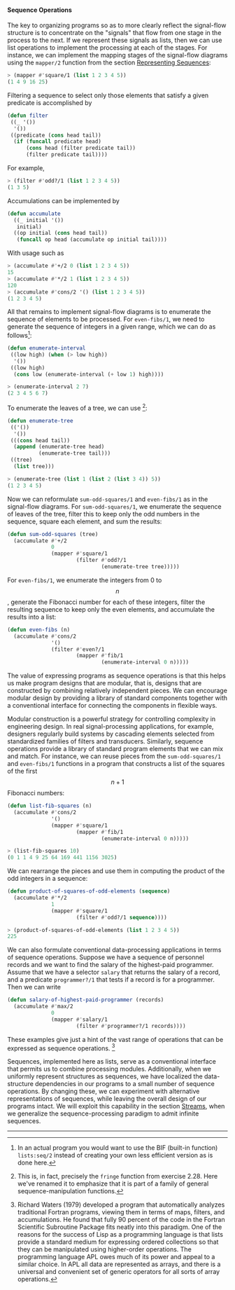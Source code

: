 #### Sequence Operations

The key to organizing programs so as to more clearly reflect the signal-flow structure is to concentrate on the "signals" that flow from one stage in the process to the next. If we represent these signals as lists, then we can use list operations to implement the processing at each of the stages. For instance, we can implement the mapping stages of the signal-flow diagrams using the ``mapper/2`` function from the section [Representing Sequences]():

```lisp
> (mapper #'square/1 (list 1 2 3 4 5))
(1 4 9 16 25)
```

Filtering a sequence to select only those elements that satisfy a given predicate is accomplished by

```lisp
(defun filter
 ((_ '())
  '())
 ((predicate (cons head tail))
  (if (funcall predicate head)
      (cons head (filter predicate tail))
      (filter predicate tail))))
```

For example,

```lisp
> (filter #'odd?/1 (list 1 2 3 4 5))
(1 3 5)
```

Accumulations can be implemented by

```lisp
(defun accumulate
  ((_ initial '())
   initial)
  ((op initial (cons head tail))
   (funcall op head (accumulate op initial tail))))
```

With usage such as

```lisp
> (accumulate #'+/2 0 (list 1 2 3 4 5))
15
> (accumulate #'*/2 1 (list 1 2 3 4 5))
120
> (accumulate #'cons/2 '() (list 1 2 3 4 5))
(1 2 3 4 5)
```

All that remains to implement signal-flow diagrams is to enumerate the sequence of elements to be processed. For ``even-fibs/1``, we need to generate the sequence of integers in a given range, which we can do as follows[^1]:

```lisp
(defun enumerate-interval
 ((low high) (when (> low high))
  '())
 ((low high)
  (cons low (enumerate-interval (+ low 1) high))))
```

```lisp
> (enumerate-interval 2 7)
(2 3 4 5 6 7)
```

To enumerate the leaves of a tree, we can use [^2]:

```lisp
(defun enumerate-tree
 (('())
  '())
 (((cons head tail))
  (append (enumerate-tree head)
          (enumerate-tree tail)))
 ((tree)
  (list tree)))
```

```lisp
> (enumerate-tree (list 1 (list 2 (list 3 4)) 5))
(1 2 3 4 5)
```

Now we can reformulate ``sum-odd-squares/1`` and ``even-fibs/1`` as in the signal-flow diagrams. For ``sum-odd-squares/1``, we enumerate the sequence of leaves of the tree, filter this to keep only the odd numbers in the sequence, square each element, and sum the results:

```lisp
(defun sum-odd-squares (tree)
  (accumulate #'+/2
              0
              (mapper #'square/1
                      (filter #'odd?/1
                              (enumerate-tree tree)))))
```

For ``even-fibs/1``, we enumerate the integers from 0 to $$n$$, generate the Fibonacci number for each of these integers, filter the resulting sequence to keep only the even elements, and accumulate the results into a list:

```lisp
(defun even-fibs (n)
  (accumulate #'cons/2
              '()
              (filter #'even?/1
                      (mapper #'fib/1
                              (enumerate-interval 0 n)))))
```

The value of expressing programs as sequence operations is that this helps us make program designs that are modular, that is, designs that are constructed by combining relatively independent pieces. We can encourage modular design by providing a library of standard components together with a conventional interface for connecting the components in flexible ways.

Modular construction is a powerful strategy for controlling complexity in
engineering design. In real signal-processing applications, for example,
designers regularly build systems by cascading elements selected from
standardized families of filters and transducers. Similarly, sequence
operations provide a library of standard program elements that we can mix and
match. For instance, we can reuse pieces from the ``sum-odd-squares/1`` and
``even-fibs/1`` functions in a program that constructs a list of the squares of the first $$n + 1$$ Fibonacci numbers:

```lisp
(defun list-fib-squares (n)
  (accumulate #'cons/2
              '()
              (mapper #'square/1
                      (mapper #'fib/1
                              (enumerate-interval 0 n)))))
```
```lisp
> (list-fib-squares 10)
(0 1 1 4 9 25 64 169 441 1156 3025)
```

We can rearrange the pieces and use them in computing the product of the odd integers in a sequence:

```lisp
(defun product-of-squares-of-odd-elements (sequence)
  (accumulate #'*/2
              1
              (mapper #'square/1
                      (filter #'odd?/1 sequence))))
```
```lisp
> (product-of-squares-of-odd-elements (list 1 2 3 4 5))
225
```

We can also formulate conventional data-processing applications in terms of sequence operations. Suppose we have a sequence of personnel records and we want to find the salary of the highest-paid programmer. Assume that we have a selector ``salary`` that returns the salary of a record, and a predicate ``programmer?/1`` that tests if a record is for a programmer. Then we can write

```lisp
(defun salary-of-highest-paid-programmer (records)
  (accumulate #'max/2
              0
              (mapper #'salary/1
                      (filter #'programmer?/1 records))))
```

These examples give just a hint of the vast range of operations that can be expressed as sequence operations. [^3]

Sequences, implemented here as lists, serve as a conventional interface that permits us to combine processing modules. Additionally, when we uniformly represent structures as sequences, we have localized the data-structure dependencies in our programs to a small number of sequence operations. By changing these, we can experiment with alternative representations of sequences, while leaving the overall design of our programs intact. We will exploit this capability in the section [Streams](), when we generalize the sequence-processing paradigm to admit infinite sequences.

----

[^1]: In an actual program you would want to use the BIF (built-in function) ``lists:seq/2`` instead of creating your own less efficient version as is done here.

[^2]: This is, in fact, precisely the ``fringe`` function from exercise 2.28. Here we've renamed it to emphasize that it is part of a family of general sequence-manipulation functions.

[^3]: Richard Waters (1979) developed a program that automatically analyzes traditional Fortran programs, viewing them in terms of maps, filters, and accumulations. He found that fully 90 percent of the code in the Fortran Scientific Subroutine Package fits neatly into this paradigm. One of the reasons for the success of Lisp as a programming language is that lists provide a standard medium for expressing ordered collections so that they can be manipulated using higher-order operations. The programming language APL owes much of its power and appeal to a similar choice. In APL all data are represented as arrays, and there is a universal and convenient set of generic operators for all sorts of array operations.
